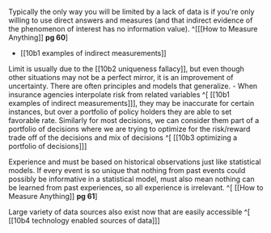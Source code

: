 Typically the only way you will be limited by a lack of data is if you're only willing to use direct answers and measures (and that indirect evidence of the phenomenon of interest has no information value). ^[[[How to Measure Anything]] **pg 60**]
- [[10b1 examples of indirect measurements]]

Limit is usually due to the [[10b2 uniqueness fallacy]], but even though other situations may not be a perfect mirror, it is an improvement of uncertainty. There are often principles and models that generalize. 
	- When insurance agencies interpolate risk from related variables ^[ [[10b1 examples of indirect measurements]]], they may be inaccurate for certain instances, but over a portfolio of policy holders they are able to set favorable rate. Similarly for most decisions, we can consider them part of a portfolio of decisions where we are trying to optimize for the risk/reward trade off of the decisions and mix of decisions ^[ [[10b3 optimizing a portfolio of decisions]]]

Experience and must be based on historical observations just like statistical models. If every event is so unique that nothing from past events could possibly be informative in a statistical model, must also mean nothing can be learned from past experiences, so all experience is irrelevant. ^[ [[How to Measure Anything]] **pg 61**]

Large variety of data sources also exist now that are easily accessible ^[ [[10b4 technology enabled sources of data]]]
